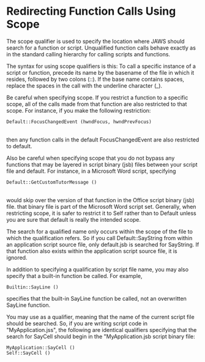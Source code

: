 # Redirecting Function Calls Using Scope

The scope qualifier is used to specify the location where JAWS should
search for a function or script. Unqualified function calls behave
exactly as in the standard calling hierarchy for calling scripts and
functions.

The syntax for using scope qualifiers is this: To call a specific
instance of a script or function, precede its name by the basename of
the file in which it resides, followed by two colons (::). If the base
name contains spaces, replace the spaces in the call with the underline
character (\_).

Be careful when specifying scope. If you restrict a function to a
specific scope, all of the calls made from that function are also
restricted to that scope. For instance, if you make the following
restriction:

    Default::FocusChangedEvent (hwndFocus, hwndPrevFocus)

\
then any function calls in the default FocusChangedEvent are also
restricted to default.

Also be careful when specifying scope that you do not bypass any
functions that may be layered in script binary (jsb) files between your
script file and default. For instance, in a Microsoft Word script,
specifying

    Default::GetCustomTutorMessage ()

\
would skip over the version of that function in the Office script binary
(jsb) file. that binary file is part of the Microsoft Word script set.
Generally, when restricting scope, it is safer to restrict it to Self
rather than to Default unless you are sure that default is really the
intended scope.

The search for a qualified name only occurs within the scope of the file
to which the qualification refers. So if you call Default::SayString
from within an application script source file, only default.jsb is
searched for SayString. If that function also exists within the
application script source file, it is ignored.

In addition to specifying a qualification by script file name, you may
also specify that a built-in function be called. For example,

    Builtin::SayLine ()

specifies that the built-in SayLine function be called, not an
overwritten SayLine function.

You may use as a qualifier, meaning that the name of the current script
file should be searched. So, if you are writing script code in
\"MyApplication.jss\", the following are identical qualifiers specifying
that the search for SayCell should begin in the \"MyApplication.jsb
script binary file:

    MyApplication::SayCell ()
    Self::SayCell ()
